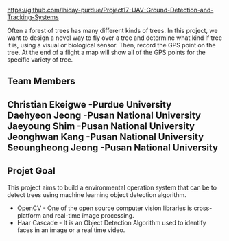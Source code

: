 https://github.com/lhiday-purdue/Project17-UAV-Ground-Detection-and-Tracking-Systems

Often a forest of trees has many different kinds of trees. In this project, we want to design a novel way to fly over a tree and determine what kind if tree it is, using a visual or biological sensor. Then, record the GPS point on the tree. At the end of a flight a map will show all of the GPS points for the specific variety of tree.

## Team Members  
Christian Ekeigwe -Purdue University  
Daehyeon Jeong -Pusan National University  
Jaeyoung Shim -Pusan National University  
Jeonghwan Kang -Pusan National University  
Seoungheong Jeong -Pusan National University  
--
## Projet Goal
This project aims to build a environmental operation system that can be to detect trees using machine learning object detection algorithm.
* OpenCV - One of the open source computer vision libraries is cross-platform and real-time image processing.
* Haar Cascade - It is an Object Detection Algorithm used to identify faces in an image or a real time video.


